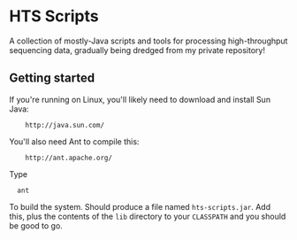 HTS Scripts
===========

A collection of mostly-Java scripts and tools for processing high-throughput sequencing data, gradually being dredged from my private repository!

Getting started
---------------

If you're running on Linux, you'll likely need to download and install Sun Java:

        http://java.sun.com/

You'll also need Ant to compile this:

        http://ant.apache.org/

Type 

      ant

To build the system.  Should produce a file named `hts-scripts.jar`.  Add this, plus the contents of the `lib` directory to your `CLASSPATH` and you should be good to go.